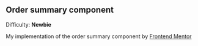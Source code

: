 ## Order summary component

Difficulty: <b>Newbie</b>

My implementation of the order summary component by [Frontend Mentor](https://www.frontendmentor.io/challenges/order-summary-component-QlPmajDUj)
